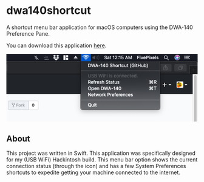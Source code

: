# dwa140shortcut
A shortcut menu bar application for macOS computers using the DWA-140 Preference Pane.

You can download this application [here](https://github.com/fivepixels/dwa140shortcut/releases).

![alt text](https://raw.githubusercontent.com/FivePixels/dwa140shortcut/master/DWA140ShortcutScreenshot.png)

## About
This project was written in Swift. This application was specifically designed for my (USB WiFi) Hackintosh build. This menu bar option shows the current connection status (through the icon) and has a few System Preferences shortcuts to expedite getting your machine connected to the internet.
